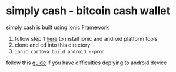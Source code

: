 # simply cash - bitcoin cash wallet
simply cash is built using [Ionic Framework](https://ionicframework.com)

1. follow step 1 [here](https://ionicframework.com/getting-started) to install ionic and android platform tools
2. clone and cd into this directory
3. `ionic cordova build android --prod`

follow this [guide](https://ionicframework.com/docs/intro/deploying/) if you have difficulties deplying to android device
